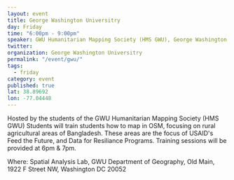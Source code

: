 ```yaml
---
layout: event
title: George Washington Universitry
day: Friday
time: "6:00pm - 9:00pm"
speaker: GWU Humanitarian Mapping Society (HMS GWU), George Washington University
twitter: 
organization: George Washington Universitry
permalink: "/event/gwu/"
tags: 
  - friday
category: event
published: true
lat: 38.89692
lon: -77.04448
---
```


Hosted by the students of the GWU Humanitarian Mapping Society (HMS GWU)
Students will train students how to map in OSM, focusing on rural agricultural areas of Bangladesh. These areas are the focus of USAID's Feed the Future, and Data for Resiliance Programs. Training sessions will be provided at 6pm & 7pm. 

Where: Spatial Analysis Lab, GWU Department of Geography, Old Main, 1922 F Street NW, Washington DC 20052
